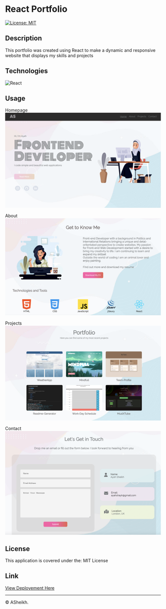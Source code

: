 # React Portfolio
  [![License: MIT](https://img.shields.io/badge/License-MIT-yellow.svg)](https://opensource.org/licenses/MIT)

## Description
  This portfolio was created using React to make a dynamic and responsive website that displays my skills and projects


## Technologies
  ![React](https://img.shields.io/badge/-React-blue)

## Usage

  Homepage
    ![Alt text](/src/assets/images/landing.png)

  About
    ![Alt text](/src/assets/images/about.png)

  Projects
    ![Alt text](/src/assets/images/projects.png)

  Contact
    ![Alt text](/src/assets/images/contact.png)


## License 

This application is covered under the: MIT License


## Link
 [View Deployement Here](https://ayahxsheikh.netlify.app)
  
---

© ASheikh.
